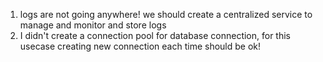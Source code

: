1. logs are not going anywhere! we should create a centralized service to manage and monitor and store logs
2. I didn't create a connection pool for database connection, for this usecase creating new connection each time should be ok!
